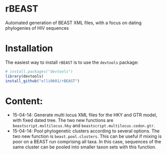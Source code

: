 # rBEAST
Automated generation of BEAST XML files, with a focus on dating phylogenies of HIV sequences

# Installation

The easiest way to install `rBEAST` is to use the `devtools` package:

```r
# install.packages("devtools")
library(devtools)
install_github("olli0601/rBEAST")
```
# Content:

* 15-04-14: Generate multi locus XML files for the HKY and GTR model, with fixed dated tree. The two new functions are `beastscript.multilocus.hky` and `beastscript.multilocus.codon.gtr`.
* 15-04-14: Pool phylogenetic clusters according to several options. The two new function is `beast.pool.clusters`. This can be useful if mixing is poor on a BEAST run comprising all taxa. In this case, sequences of the same cluster can be pooled into smaller taxon sets with this function.
